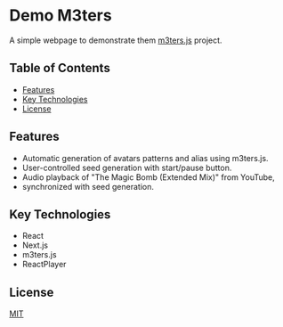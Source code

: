 # Demo M3ters

A simple webpage to demonstrate them [m3ters.js](https://github.com/ichristwin/m3ters.js) project.

## Table of Contents
- [Features](#features)
- [Key Technologies](#key-technologies)
- [License](#license)


## Features

- Automatic generation of avatars patterns and alias using m3ters.js.
- User-controlled seed generation with start/pause button.
- Audio playback of "The Magic Bomb (Extended Mix)" from YouTube, 
- synchronized with seed generation.


## Key Technologies

- React
- Next.js
- m3ters.js
- ReactPlayer

## License

[MIT](./LICENSE)
